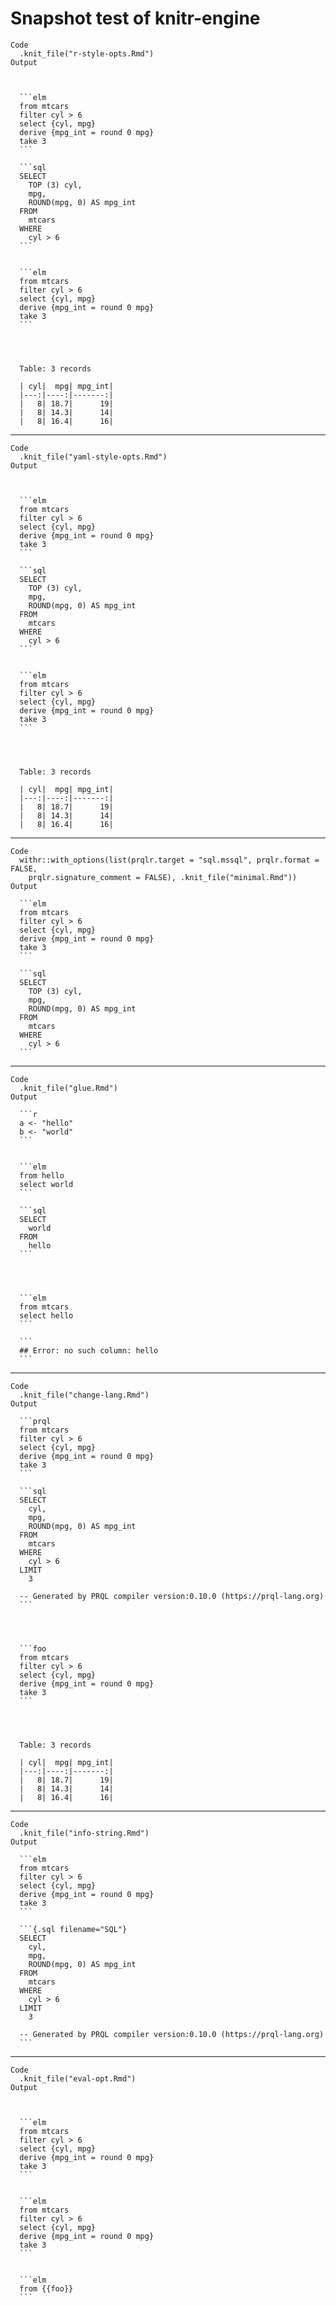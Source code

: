 # Snapshot test of knitr-engine

    Code
      .knit_file("r-style-opts.Rmd")
    Output
      
      
      
      ```elm
      from mtcars
      filter cyl > 6
      select {cyl, mpg}
      derive {mpg_int = round 0 mpg}
      take 3
      ```
      
      ```sql
      SELECT
        TOP (3) cyl,
        mpg,
        ROUND(mpg, 0) AS mpg_int
      FROM
        mtcars
      WHERE
        cyl > 6
      ```
      
      
      ```elm
      from mtcars
      filter cyl > 6
      select {cyl, mpg}
      derive {mpg_int = round 0 mpg}
      take 3
      ```
      
      
      
      
      Table: 3 records
      
      | cyl|  mpg| mpg_int|
      |---:|----:|-------:|
      |   8| 18.7|      19|
      |   8| 14.3|      14|
      |   8| 16.4|      16|
      

---

    Code
      .knit_file("yaml-style-opts.Rmd")
    Output
      
      
      
      ```elm
      from mtcars
      filter cyl > 6
      select {cyl, mpg}
      derive {mpg_int = round 0 mpg}
      take 3
      ```
      
      ```sql
      SELECT
        TOP (3) cyl,
        mpg,
        ROUND(mpg, 0) AS mpg_int
      FROM
        mtcars
      WHERE
        cyl > 6
      ```
      
      
      ```elm
      from mtcars
      filter cyl > 6
      select {cyl, mpg}
      derive {mpg_int = round 0 mpg}
      take 3
      ```
      
      
      
      
      Table: 3 records
      
      | cyl|  mpg| mpg_int|
      |---:|----:|-------:|
      |   8| 18.7|      19|
      |   8| 14.3|      14|
      |   8| 16.4|      16|
      

---

    Code
      withr::with_options(list(prqlr.target = "sql.mssql", prqlr.format = FALSE,
        prqlr.signature_comment = FALSE), .knit_file("minimal.Rmd"))
    Output
      
      ```elm
      from mtcars
      filter cyl > 6
      select {cyl, mpg}
      derive {mpg_int = round 0 mpg}
      take 3
      ```
      
      ```sql
      SELECT
        TOP (3) cyl,
        mpg,
        ROUND(mpg, 0) AS mpg_int
      FROM
        mtcars
      WHERE
        cyl > 6
      ```

---

    Code
      .knit_file("glue.Rmd")
    Output
      
      ```r
      a <- "hello"
      b <- "world"
      ```
      
      
      ```elm
      from hello
      select world
      ```
      
      ```sql
      SELECT
        world
      FROM
        hello
      ```
      
      
      
      
      ```elm
      from mtcars
      select hello
      ```
      
      ```
      ## Error: no such column: hello
      ```
      

---

    Code
      .knit_file("change-lang.Rmd")
    Output
      
      ```prql
      from mtcars
      filter cyl > 6
      select {cyl, mpg}
      derive {mpg_int = round 0 mpg}
      take 3
      ```
      
      ```sql
      SELECT
        cyl,
        mpg,
        ROUND(mpg, 0) AS mpg_int
      FROM
        mtcars
      WHERE
        cyl > 6
      LIMIT
        3
      
      -- Generated by PRQL compiler version:0.10.0 (https://prql-lang.org)
      ```
      
      
      
      
      ```foo
      from mtcars
      filter cyl > 6
      select {cyl, mpg}
      derive {mpg_int = round 0 mpg}
      take 3
      ```
      
      
      
      
      Table: 3 records
      
      | cyl|  mpg| mpg_int|
      |---:|----:|-------:|
      |   8| 18.7|      19|
      |   8| 14.3|      14|
      |   8| 16.4|      16|
      

---

    Code
      .knit_file("info-string.Rmd")
    Output
      
      ```elm
      from mtcars
      filter cyl > 6
      select {cyl, mpg}
      derive {mpg_int = round 0 mpg}
      take 3
      ```
      
      ```{.sql filename="SQL"}
      SELECT
        cyl,
        mpg,
        ROUND(mpg, 0) AS mpg_int
      FROM
        mtcars
      WHERE
        cyl > 6
      LIMIT
        3
      
      -- Generated by PRQL compiler version:0.10.0 (https://prql-lang.org)
      ```

---

    Code
      .knit_file("eval-opt.Rmd")
    Output
      
      
      
      ```elm
      from mtcars
      filter cyl > 6
      select {cyl, mpg}
      derive {mpg_int = round 0 mpg}
      take 3
      ```
      
      
      ```elm
      from mtcars
      filter cyl > 6
      select {cyl, mpg}
      derive {mpg_int = round 0 mpg}
      take 3
      ```
      
      
      ```elm
      from {{foo}}
      ```

